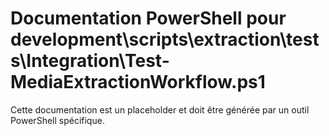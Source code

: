 # Documentation PowerShell pour development\scripts\extraction\tests\Integration\Test-MediaExtractionWorkflow.ps1

Cette documentation est un placeholder et doit être générée par un outil PowerShell spécifique.
